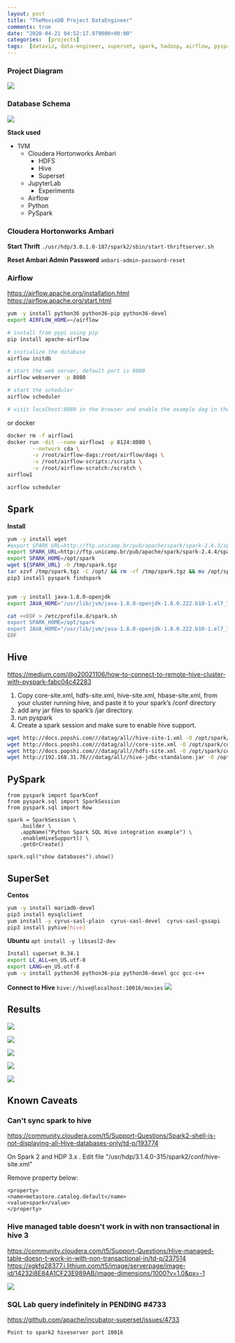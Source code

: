 ```yaml
---
layout: post
title: "TheMovieDB Project DataEngineer"
comments: true
date: "2020-04-21 04:52:17.979000+00:00"
categories:  [projects]
tags:  [dataviz, data-engineer, superset, spark, hadoop, airflow, pyspark]
---
```




### Project Diagram

![](/assets/img/0-35ynhUx_ef269ab8880e716c7c1b2fd259c93f5c.png)


### Database Schema
![](/assets/img/0-35ynhUx_e0ba7268417d0cadde293ba9e7fa3194.png)



**Stack used**
* 1VM
    * Cloudera Hortonworks Ambari
        * HDFS
        * Hive
        * Superset
    * JupyterLab 
        * Experiments
    * Airflow
    * Python
    * PySpark
    
    
### Cloudera Hortonworks Ambari

**Start Thrift**
`./usr/hdp/3.0.1.0-187/spark2/sbin/start-thriftserver.sh`

**Reset Ambari Admin Password**
`ambari-admin-password-reset`

### Airflow

https://airflow.apache.org/installation.html
https://airflow.apache.org/start.html

```bash
yum -y install python36 python36-pip python36-devel
export AIRFLOW_HOME=~/airflow

# install from pypi using pip
pip install apache-airflow

# initialize the database
airflow initdb

# start the web server, default port is 8080
airflow webserver -p 8080

# start the scheduler
airflow scheduler

# visit localhost:8080 in the browser and enable the example dag in the home page
```

or docker

```bash
docker rm -f airflow1
docker run -dit --name airflow1 -p 8124:8080 \
        --network cda \
        -v /root/airflow-dags:/root/airflow/dags \
        -v /root/airflow-scripts:/scripts \
        -v /root/airflow-scratch:/scratch \
airflow1

airflow scheduler
```

## Spark

**Install**
```bash
yum -y install wget
#export SPARK_URL=http://ftp.unicamp.br/pub/apache/spark/spark-2.4.3/spark-2.4.3-bin-hadoop2.7.tgz
export SPARK_URL=http://ftp.unicamp.br/pub/apache/spark/spark-2.4.4/spark-2.4.4-bin-hadoop2.7.tgz
export SPARK_HOME=/opt/spark
wget ${SPARK_URL} -O /tmp/spark.tgz
tar xzvf /tmp/spark.tgz -C /opt/ && rm -rf /tmp/spark.tgz && mv /opt/spark* /opt/spark
pip3 install pyspark findspark


yum -y install java-1.8.0-openjdk
export JAVA_HOME="/usr/lib/jvm/java-1.8.0-openjdk-1.8.0.222.b10-1.el7_7.x86_64/jre/"

cat <<EOF > /etc/profile.d/spark.sh
export SPARK_HOME=/opt/spark
export JAVA_HOME="/usr/lib/jvm/java-1.8.0-openjdk-1.8.0.222.b10-1.el7_7.x86_64/jre/"
EOF
``` 

## Hive

https://medium.com/@o20021106/how-to-connect-to-remote-hive-cluster-with-pyspark-fabc04c42283

1. Copy core-site.xml, hdfs-site.xml, hive-site.xml, hbase-site.xml, from your cluster running hive, and paste it to your spark’s /conf directory
2. add any jar files to spark’s /jar directory.
3. run pyspark
4. Create a spark session and make sure to enable hive support.

```bash
wget http://docs.popshi.com///datag/all//hive-site-1.xml -O /opt/spark/conf/hive-site.xml
wget http://docs.popshi.com///datag/all//core-site.xml -O /opt/spark/conf/core-site.xml
wget http://docs.popshi.com///datag/all//hdfs-site.xml -O /opt/spark/conf/hdfs-site.xml
wget http://192.168.31.78///datag/all//hive-jdbc-standalone.jar -O /opt/spark/jars/hive-jdbc-standalone.jar
```

## PySpark

```python3
from pyspark import SparkConf
from pyspark.sql import SparkSession
from pyspark.sql import Row

spark = SparkSession \
    .builder \
    .appName("Python Spark SQL Hive integration example") \
    .enableHiveSupport() \
    .getOrCreate()
	
spark.sql("show databases").show()
```

## SuperSet
**Centos**
```bash
yum -y install mariadb-devel
pip3 install mysqlclient
yum install -y cyrus-sasl-plain  cyrus-sasl-devel  cyrus-sasl-gssapi
pip3 install pyhive[hive]
```

**Ubuntu**
`apt install -y libsasl2-dev`

```bash
Install superset 0.34.1
export LC_ALL=en_US.utf-8
export LANG=en_US.utf-8
yum -y install python36 python36-pip python36-devel gcc gcc-c++
```

**Connect to Hive**
`hive://hive@localhost:10016/movies`
![](/assets/img/0-35ynhUx_8dfea647693f0c61ec0355357c2db312.png)


## Results
![](/assets/img/0-35ynhUx_7efe49ed29409e0cca599fd49cf97b35.png)


![](/assets/img/0-35ynhUx_3db0e151f63afa9ebbf0513ad0bdc645.png)

![](/assets/img/0-35ynhUx_c9640fa89c4939b5b658b1d6e4e042b8.png)

![](/assets/img/0-35ynhUx_8c0b129284a6c5a74f55c29b4f5641f7.png)

![](/assets/img/0-35ynhUx_56c1167806cf87730006e94b008668de.png)




## Known Caveats

### Can't sync spark to hive
https://community.cloudera.com/t5/Support-Questions/Spark2-shell-is-not-displaying-all-Hive-databases-only/td-p/193774

On Spark 2 and HDP 3.x . Edit file "/usr/hdp/3.1.4.0-315/spark2/conf/hive-site.xml"

Remove property below:

    <property>
    <name>metastore.catalog.default</name>
    <value>spark</value>
    </property>
    
    
### Hive managed table doesn't work in with non transactional in hive 3
https://community.cloudera.com/t5/Support-Questions/Hive-managed-table-doesn-t-work-in-with-non-transactional-in/td-p/237514
https://xgkfq28377.i.lithium.com/t5/image/serverpage/image-id/14232i8E84A1CF23E989AB/image-dimensions/1000?v=1.0&px=-1

![](/assets/img/0-35ynhUx_59bbea10b582cc47b667b99938316d3f.png)

###  SQL Lab query indefinitely in PENDING #4733 
https://github.com/apache/incubator-superset/issues/4733

`Point to spark2 hiveserver port 10016`














